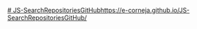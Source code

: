 [# JS-SearchRepositoriesGitHub](https://e-corneja.github.io/JS-SearchRepositoriesGitHub/)https://e-corneja.github.io/JS-SearchRepositoriesGitHub/

